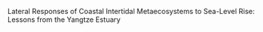 Lateral Responses of Coastal Intertidal Metaecosystems to Sea-Level Rise: Lessons from the Yangtze Estuary
